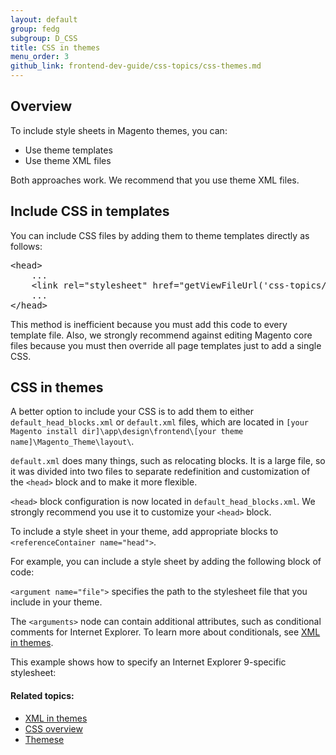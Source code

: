 ```yaml
---
layout: default
group: fedg
subgroup: D_CSS
title: CSS in themes
menu_order: 3
github_link: frontend-dev-guide/css-topics/css-themes.md
---
```


<h2 id="fedg_css-in-themes_overview">Overview</h2>

To include style sheets in Magento themes, you can:

* Use theme templates
* Use theme XML files

Both approaches work. We recommend that you use theme XML files.

<h2 id="fedg_css-in-themes_template">Include CSS in templates</h2>

You can include CSS files by adding them to theme templates directly as follows:


<pre>&lt;head>
    ...
    &lt;link rel="stylesheet" href="<?php echo $this->getViewFileUrl('css-topics/styles.css') ?>" media="all" />
    ...
&lt;/head></pre>


This method is inefficient because you must add this code to every template file. Also, we strongly recommend against editing Magento core files because you must then override all page templates just to add a single CSS.

<h2 id="fedg_css-in-themes_xml">CSS in themes</h2>

A better option to include your CSS is to add them to either `default_head_blocks.xml` or `default.xml` files, which are located in `[your Magento install dir]\app\design\frontend\[your theme name]\Magento_Theme\layout\`.

`default.xml` does many things, such as relocating blocks. It is a large file, so it was divided into two files to separate redefinition and customization of the `<head>` block and to make it more flexible.

`<head>` block configuration is now located in `default_head_blocks.xml`. We strongly recommend you use it to customize your `<head>` block.

To include a style sheet in your theme, add appropriate blocks to `<referenceContainer name="head">`.

For example, you can include a style sheet by adding the following block of code:

<script src="https://gist.github.com/xcomSteveJohnson/47d6677cb28edfdd81a9.js"></script>

`<argument name="file">` specifies the path to the stylesheet file that you include in your theme.

The `<arguments>` node can contain additional attributes, such as conditional comments for Internet Explorer. To learn more about conditionals, see <a href="{{ site.gdeurl }}frontend-dev-guide/layouts/layout-xml.html">XML in themes</a>.

This example shows how to specify an Internet Explorer 9-specific stylesheet:

<script src="https://gist.github.com/xcomSteveJohnson/a39c112adc67b86bd376.js"></script>


#### Related topics:

*	<a href="{{ site.gdeurl }}frontend-dev-guide/layouts/layout-xml.html">XML in themes</a>
*	<a href="{{ site.gdeurl }}frontend-dev-guide/css-topics/css-overview.html">CSS overview</a>
*	<a href="{{ site.gdeurl }}frontend-dev-guide/themes/theme-general.html">Themese</a>


